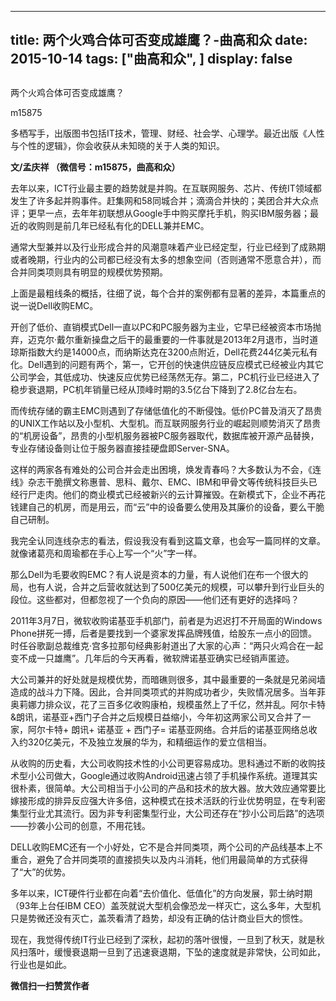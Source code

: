 
---
title:   两个火鸡合体可否变成雄鹰？-曲高和众
date: 2015-10-14
tags: ["曲高和众", ]
display: false
---


## 



两个火鸡合体可否变成雄鹰？




m15875




多栖写手，出版图书包括IT技术，管理、财经、社会学、心理学。最近出版《人性与个性的逻辑》，你会收获从未知晓的关于人类的知识。


**文/孟庆祥 （微信号：m15875，曲高和众）**

 

去年以来，ICT行业最主要的趋势就是并购。在互联网服务、芯片、传统IT领域都发生了许多起并购事件。赶集网和58同城合并；滴滴合并快的；美团合并大众点评；更早一点，去年年初联想从Google手中购买摩托手机，购买IBM服务器；最近的收购则是前几年已经私有化的DELL兼并EMC。

 

通常大型兼并以及行业形成合并的风潮意味着产业已经定型，行业已经到了成熟期或者晚期，行业内的公司都已经没有太多的想象空间（否则通常不愿意合并），而合并同类项则具有明显的规模优势预期。

 

上面是最粗线条的概括，往细了说，每个合并的案例都有显著的差异，本篇重点的说一说Dell收购EMC。

 

开创了低价、直销模式Dell一直以PC和PC服务器为主业，它早已经被资本市场抛弃，迈克尔·戴尔重新操盘之后干的最重要的一件事就是2013年2月退市，当时道琼斯指数大约是14000点，而纳斯达克在3200点附近，Dell花费244亿美元私有化。Dell遇到的问题有两个，第一，它开创的快速供应链反应模式已经被业内其它公司学会，其低成功、快速反应优势已经荡然无存。第二，PC机行业已经进入了稳步衰退期，PC机年销量已经从顶峰时期的3.5亿台下降到了2.8亿台左右。

 

而传统存储的霸主EMC则遇到了存储低值化的不断侵蚀。低价PC普及消灭了昂贵的UNIX工作站以及小型机、大型机。而互联网服务行业的崛起则顺势消灭了昂贵的“机房设备”，昂贵的小型机服务器被PC服务器取代，数据库被开源产品替换，专业存储设备则让位于服务器直接挂硬盘即Server-SNA。

 

这样的两家各有难处的公司合并会走出困境，焕发青春吗？大多数认为不会，《连线》杂志干脆撰文称惠普、思科、戴尔、EMC、IBM和甲骨文等传统科技巨头已经行尸走肉。他们的商业模式已经被新兴的云计算摧毁。在新模式下，企业不再花钱建自己的机房，而是用云，而“云”中的设备要么使用及其廉价的设备，要么干脆自己研制。

 

我完全认同连线杂志的看法，假设我没有看到这篇文章，也会写一篇同样的文章。就像诸葛亮和周瑜都在手心上写一个“火”字一样。

 

那么Dell为毛要收购EMC？有人说是资本的力量，有人说他们在布一个很大的局，也有人说，合并之后营收就达到了500亿美元的规模，可以攀升到行业巨头的段位。这些都对，但都忽视了一个负向的原因——他们还有更好的选择吗？

 

2011年3月7日，微软收购诺基亚手机部门，前者是为迟迟打不开局面的Windows Phone拼死一搏，后者是要找到一个婆家发挥品牌残值，给股东一点小的回馈。时任谷歌副总裁维克·宫多拉那句经典影射道出了大家的心声：“两只火鸡合在一起变不成一只雄鹰”。几年后的今天再看，微软牌诺基亚确实已经销声匿迹。

 

大公司兼并的好处就是规模优势，而暗礁则很多，其中最重要的一条就是兄弟阋墙造成的战斗力下降。因此，合并同类项式的并购成功者少，失败情况居多。当年菲奥莉娜力排众议，花了三百多亿收购康柏，规模虽然上了千亿，然并乱。阿尔卡特&amp;朗讯，诺基亚+西门子合并之后规模日益缩小，今年初这两家公司又合并了一家，阿尔卡特+ 朗讯+ 诺基亚 + 西门子= 诺基亚网络。合并后的诺基亚网络总收入约320亿美元，不及独立发展的华为，和精细运作的爱立信相当。

 

从收购的历史看，大公司收购技术性的小公司更容易成功。思科通过不断的收购技术型小公司做大，Google通过收购Android迅速占领了手机操作系统。道理其实很朴素，很简单。大公司相当于小公司的产品和技术的放大器。放大效应通常要比嫁接形成的排异反应强大许多倍，这种模式在技术活跃的行业优势明显，在专利密集型行业尤其流行。因为非专利密集型行业，大公司还存在“抄小公司后路”的选项——抄袭小公司的创意，不用花钱。

 

DELL收购EMC还有一个小好处，它不是合并同类项，两个公司的产品线基本上不重合，避免了合并同类项的直接损失以及内斗消耗，他们用最简单的方式获得了“大”的优势。

 

多年以来，ICT硬件行业都在向着“去价值化、低值化”的方向发展，郭士纳时期（93年上台任IBM CEO）盖茨就说大型机会像恐龙一样灭亡，这么多年，大型机只是势微还没有灭亡，盖茨看清了趋势，却没有正确的估计商业巨大的惯性。

 

现在，我觉得传统IT行业已经到了深秋，起初的落叶很慢，一旦到了秋天，就是秋风扫落叶，缓慢衰退期一旦到了迅速衰退期，下坠的速度就是非常快，公司如此，行业也是如此。

 




**微信扫一扫赞赏作者**













